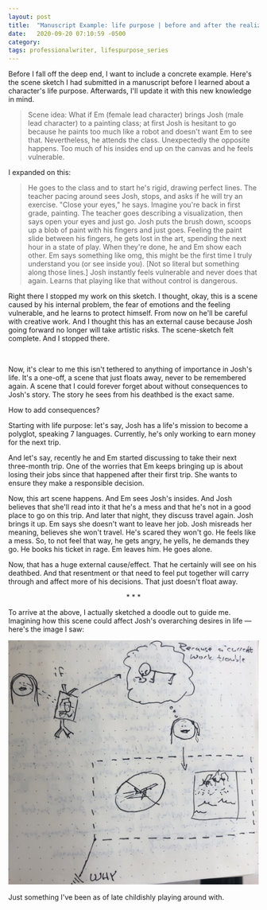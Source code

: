 ```yaml
---
layout: post
title:  "Manuscript Example: life purpose | before and after the realization"
date:   2020-09-20 07:10:59 -0500
category: 
tags: professionalwriter, lifespurpose_series
---
```

Before I fall off the deep end, I want to include a concrete example. Here's the scene sketch I had submitted in a manuscript before I learned about a character's life purpose. Afterwards, I'll update it with this new knowledge in mind.

>Scene idea: What if Em (female lead character) brings Josh (male lead character) to a painting class; at first Josh is hesitant to go because he paints too much like a robot and doesn't want Em to see that. Nevertheless, he attends the class. Unexpectedly the opposite happens. Too much of his insides end up on the canvas and he feels vulnerable.

I expanded on this:
>He goes to the class and to start he's rigid, drawing perfect lines. The teacher pacing around sees Josh, stops, and asks if he will try an exercise. "Close your eyes," he says. Imagine you're back in first grade, painting. The teacher goes describing a visualization, then says open your eyes and just go. Josh puts the brush down, scoops up a blob of paint with his fingers and just goes. Feeling the paint slide between his fingers, he gets lost in the art, spending the next hour in a state of play. When they're done, he and Em show each other. Em says something like omg, this might be the first time I truly understand you (or see inside you). [Not so literal but something along those lines.] Josh instantly feels vulnerable and never does that again. Learns that playing like that without control is dangerous.

Right there I stopped my work on this sketch. I thought, okay, this is a scene caused by his internal problem, the fear of emotions and the feeling vulnerable, and he learns to protect himself. From now on he'll be careful with creative work. And I thought this has an external cause because Josh going forward no longer will take artistic risks. The scene-sketch felt complete. And I stopped there.

<br>

Now, it's clear to me this isn't tethered to anything of importance in Josh's life. It's a one-off, a scene that just floats away, never to be remembered again. A scene that I could forever forget about without consequences to Josh's story. The story he sees from his deathbed is the exact same.

How to add consequences? 

Starting with life purpose: let's say, Josh has a life's mission to become a polyglot, speaking 7 languages. Currently, he's only working to earn money for the next trip.

And let's say, recently he and Em started discussing to take their next three-month trip. One of the worries that Em keeps bringing up is about losing their jobs since that happened after their first trip. She wants to ensure they make a responsible decision.

Now, this art scene happens. And Em sees Josh's insides. And Josh believes that she'll read into it that he's a mess and that he's not in a good place to go on this trip. And later that night, they discuss travel again. Josh brings it up. Em says she doesn't want to leave her job. Josh misreads her meaning, believes she won't travel. He's scared they won't go. He feels like a mess. So, to not feel that way, he gets angry, he yells, he demands they go. He books his ticket in rage. Em leaves him. He goes alone.

Now, that has a huge external cause/effect. That he certainly will see on his deathbed. And that resentment or that need to feel put together will carry through and affect more of his decisions. That just doesn't float away.

<p style="text-align: center;"> * * * </p>

To arrive at the above, I actually sketched a doodle out to guide me. Imagining how this scene could affect Josh's overarching desires in life — here's the image I saw: 

![image info](https://raw.githubusercontent.com/SilenceVosh/silencevosh.github.io/master/_posts/assets/images/ArtClass.jpeg "Life's Purpose")

Just something I've been as of late childishly playing around with. 